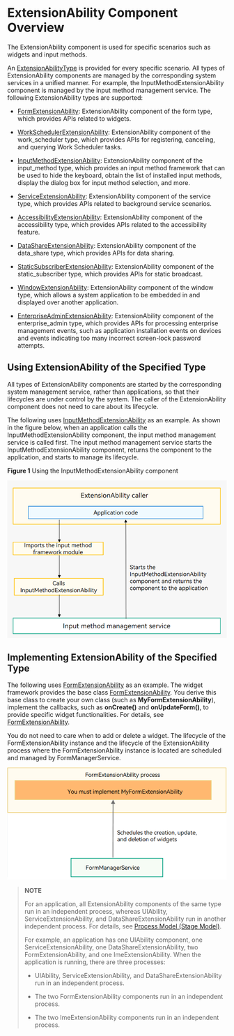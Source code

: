 # ExtensionAbility Component Overview


The ExtensionAbility component is used for specific scenarios such as widgets and input methods.


An [ExtensionAbilityType](../reference/apis/js-apis-bundleManager.md#extensionabilitytype) is provided for every specific scenario. All types of ExtensionAbility components are managed by the corresponding system services in a unified manner. For example, the InputMethodExtensionAbility component is managed by the input method management service. The following ExtensionAbility types are supported:


- [FormExtensionAbility](../reference/apis/js-apis-app-form-formExtensionAbility.md): ExtensionAbility component of the form type, which provides APIs related to widgets.

- [WorkSchedulerExtensionAbility](../reference/apis/js-apis-WorkSchedulerExtensionAbility.md): ExtensionAbility component of the work_scheduler type, which provides APIs for registering, canceling, and querying Work Scheduler tasks.

- [InputMethodExtensionAbility](../reference/apis/js-apis-inputmethod.md): ExtensionAbility component of the input_method type, which provides an input method framework that can be used to hide the keyboard, obtain the list of installed input methods, display the dialog box for input method selection, and more.

- [ServiceExtensionAbility](../reference/apis/js-apis-app-ability-serviceExtensionAbility.md): ExtensionAbility component of the service type, which provides APIs related to background service scenarios.

- [AccessibilityExtensionAbility](../reference/apis/js-apis-application-accessibilityExtensionAbility.md): ExtensionAbility component of the accessibility type, which provides APIs related to the accessibility feature.

- [DataShareExtensionAbility](../reference/apis/js-apis-application-dataShareExtensionAbility.md): ExtensionAbility component of the data_share type, which provides APIs for data sharing.

- [StaticSubscriberExtensionAbility](../reference/apis/js-apis-application-staticSubscriberExtensionAbility.md): ExtensionAbility component of the static_subscriber type, which provides APIs for static broadcast.

- [WindowExtensionAbility](../reference/apis/js-apis-application-windowExtensionAbility.md): ExtensionAbility component of the window type, which allows a system application to be embedded in and displayed over another application.

- [EnterpriseAdminExtensionAbility](../reference/apis/js-apis-EnterpriseAdminExtensionAbility.md): ExtensionAbility component of the enterprise_admin type, which provides APIs for processing enterprise management events, such as application installation events on devices and events indicating too many incorrect screen-lock password attempts.


## Using ExtensionAbility of the Specified Type

All types of ExtensionAbility components are started by the corresponding system management service, rather than applications, so that their lifecycles are under control by the system. The caller of the ExtensionAbility component does not need to care about its lifecycle.

The following uses [InputMethodExtensionAbility](../reference/apis/js-apis-inputmethod.md) as an example. As shown in the figure below, when an application calls the InputMethodExtensionAbility component, the input method management service is called first. The input method management service starts the InputMethodExtensionAbility component, returns the component to the application, and starts to manage its lifecycle.

**Figure 1** Using the InputMethodExtensionAbility component

![ExtensionAbility-start](figures/ExtensionAbility-start.png)


## Implementing ExtensionAbility of the Specified Type

The following uses [FormExtensionAbility](../reference/apis/js-apis-app-form-formExtensionAbility.md) as an example. The widget framework provides the base class [FormExtensionAbility](../reference/apis/js-apis-app-form-formExtensionAbility.md). You derive this base class to create your own class (such as **MyFormExtensionAbility**), implement the callbacks, such as **onCreate()** and **onUpdateForm()**, to provide specific widget functionalities. For details, see [FormExtensionAbility](Widget-development-stage.md).

You do not need to care when to add or delete a widget. The lifecycle of the FormExtensionAbility instance and the lifecycle of the ExtensionAbility process where the FormExtensionAbility instance is located are scheduled and managed by FormManagerService.

![form_extension](figures/form_extension.png)


> **NOTE**
>
> For an application, all ExtensionAbility components of the same type run in an independent process, whereas UIAbility, ServiceExtensionAbility, and DataShareExtensionAbility run in another independent process. For details, see [Process Model (Stage Model)](process-model-stage.md).
> 
> For example, an application has one UIAbility component, one ServiceExtensionAbility, one DataShareExtensionAbility, two FormExtensionAbility, and one ImeExtensionAbility. When the application is running, there are three processes:
> 
> - UIAbility, ServiceExtensionAbility, and DataShareExtensionAbility run in an independent process.
> 
> - The two FormExtensionAbility components run in an independent process.
> 
> - The two ImeExtensionAbility components run in an independent process.
